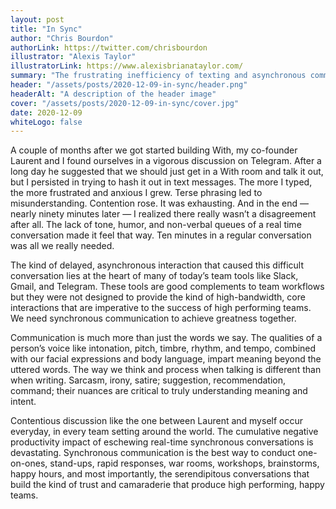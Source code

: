 ```yaml
---
layout: post
title: "In Sync"
author: "Chris Bourdon"
authorLink: https://twitter.com/chrisbourdon
illustrator: "Alexis Taylor"
illustratorLink: https://www.alexisbrianataylor.com/
summary: "The frustrating inefficiency of texting and asynchronous communication."
header: "/assets/posts/2020-12-09-in-sync/header.png"
headerAlt: "A description of the header image"
cover: "/assets/posts/2020-12-09-in-sync/cover.jpg"
date: 2020-12-09
whiteLogo: false
---
```

A couple of months after we got started building With, my co-founder Laurent and I found ourselves in a vigorous discussion on Telegram. After a long day he suggested that we should just get in a With room and talk it out, but I persisted in trying to hash it out in text messages. The more I typed, the more frustrated and anxious I grew. Terse phrasing led to misunderstanding. Contention rose. It was exhausting. And in the end — nearly ninety minutes later — I realized there really wasn’t a disagreement after all. The lack of tone, humor, and non-verbal queues of a real time conversation made it feel that way. Ten minutes in a regular conversation was all we really needed.

The kind of delayed, asynchronous interaction that caused this difficult conversation lies at the heart of many of today’s team tools like Slack, Gmail, and Telegram. These tools are good complements to team workflows but they were not designed to provide the kind of high-bandwidth, core interactions that are imperative to the success of high performing teams. We need synchronous communication to achieve greatness together.

Communication is much more than just the words we say. The qualities of a person’s voice like intonation, pitch, timbre, rhythm, and tempo, combined with our facial expressions and body language, impart meaning beyond the uttered words. The way we think and process when talking is different than when writing. Sarcasm, irony, satire; suggestion, recommendation, command; their nuances are critical to truly understanding meaning and intent.

Contentious discussion like the one between Laurent and myself occur everyday, in every team setting around the world. The cumulative negative productivity impact of eschewing real-time synchronous conversations is devastating. Synchronous communication is the best way to conduct one-on-ones, stand-ups, rapid responses, war rooms, workshops, brainstorms, happy hours, and most importantly, the serendipitous conversations that build the kind of trust and camaraderie that produce high performing, happy teams.